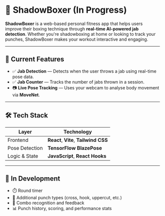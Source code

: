 # 🥊 ShadowBoxer (In Progress)

**ShadowBoxer** is a web-based personal fitness app that helps users improve their boxing technique through **real-time AI-powered jab detection**. Whether you're shadowboxing at home or looking to track your punches, ShadowBoxer makes your workout interactive and engaging.

---

## 🚀 Current Features

- ✅ **Jab Detection** — Detects when the user throws a jab using real-time pose data.
- ✅ **Jab Counter** — Tracks the number of jabs thrown in a session.
- 📷 **Live Pose Tracking** — Uses your webcam to analyse body movement via **MoveNet**.

---

## 🛠️ Tech Stack

| Layer        | Technology                        |
|--------------|------------------------------------|
| Frontend     | **React**, **Vite**, **Tailwind CSS** |
| Pose Detection | **TensorFlow BlazePose**             |
| Logic & State | **JavaScript**, **React Hooks**     |

---

## 🧪 In Development

- ⏱️ Round timer
- 👊 Additional punch types (cross, hook, uppercut, etc.)
- 🎯 Combo recognition and feedback
- 📊 Punch history, scoring, and performance stats
